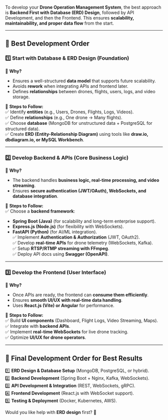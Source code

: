 To develop your **Drone Operation Management System**, the best approach is **Backend First with Database (ERD) Design**, followed by API Development, and then the Frontend. This ensures **scalability, maintainability, and proper data flow** from the start.  

---

## **🔹 Best Development Order**
### **1️⃣ Start with Database & ERD Design (Foundation)**
📌 **Why?**  
- Ensures a well-structured **data model** that supports future scalability.  
- Avoids **rework** when integrating APIs and frontend later.  
- Defines **relationships** between drones, flights, users, logs, and video storage.  

📌 **Steps to Follow:**  
✅ Identify **entities** (e.g., Users, Drones, Flights, Logs, Videos).  
✅ Define **relationships** (e.g., One drone → Many flights).  
✅ Choose **database** (MongoDB for unstructured data + PostgreSQL for structured data).  
✅ Create **ERD (Entity-Relationship Diagram)** using tools like **draw.io, dbdiagram.io, or MySQL Workbench**.  

---

### **2️⃣ Develop Backend & APIs (Core Business Logic)**
📌 **Why?**  
- The backend handles **business logic, real-time processing, and video streaming**.  
- Ensures **secure authentication (JWT/OAuth), WebSockets, and database integration**.  

📌 **Steps to Follow:**  
✅ Choose a **backend framework**:  
   - **Spring Boot (Java)** (for scalability and long-term enterprise support).  
   - **Express.js (Node.js)** (for flexibility with WebSockets).  
   - **FastAPI (Python)** (for AI/ML integration).  
✅ Implement **Authentication & Authorization** (JWT, OAuth2).  
✅ Develop **real-time APIs** for drone telemetry (WebSockets, Kafka).  
✅ Setup **RTSP/RTMP streaming with FFmpeg**.  
✅ Deploy API docs using **Swagger (OpenAPI)**.  

---

### **3️⃣ Develop the Frontend (User Interface)**
📌 **Why?**  
- Once APIs are ready, the frontend can **consume them efficiently**.  
- Ensures **smooth UI/UX with real-time data handling**.  
- Uses **React.js (Vite) or Angular** for performance.  

📌 **Steps to Follow:**  
✅ Build **UI components** (Dashboard, Flight Logs, Video Streaming, Maps).  
✅ Integrate with **backend APIs**.  
✅ Implement **real-time WebSockets** for live drone tracking.  
✅ Optimize **UI/UX for drone operators**.  

---

## **🔹 Final Development Order for Best Results**
1️⃣ **ERD Design & Database Setup** (MongoDB, PostgreSQL, or hybrid).  
2️⃣ **Backend Development** (Spring Boot + Nginx, Kafka, WebSockets).  
3️⃣ **API Development & Integration** (REST, WebSockets, gRPC).  
4️⃣ **Frontend Development** (React.js with WebSocket support).  
5️⃣ **Testing & Deployment** (Docker, Kubernetes, AWS).  

Would you like help with **ERD design** first? 🚀
